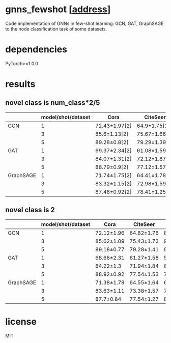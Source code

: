 # gnns_fewshot [[address](https://github.com/colflip/gnns_fewshot)]  
Code implementation of GNNs in few-shot learning: GCN, GAT, GraphSAGE to the node classification task of some datasets.
# dependencies
PyTorch>=1.0.0
# results
## novel class is num_class*2/5
|      | model/shot/dataset | Cora          | CiteSeer      | Photo         | cs            | Computers     | CoraFull       |
|------|--------------------|---------------|---------------|---------------|---------------|---------------|----------------|
| GCN  | 1                  | 72.43±1.97[2] | 64.9±1.75[2]  | 78.69±2.49[3] | 83.51±0.88[6] | 74.35±1.99[4] | 34.56±0.22[28] |
|   | 3                  | 85.6±1.13[2]  | 75.67±1.66[2] | 91.12±0.54[3] | 91.92±0.2[6]  | 87.88±0.74[4] | 54.92±0.17[28] |
|   | 5                  | 89.28±0.8[2]  | 79.29±1.39[2] | 93.32±0.32[3] | 93.75±0.14[6] | 90.64±0.46[4] | 62.46±0.15[28] |
| GAT  | 1                  | 69.37±2.34[2] | 61.08±1.59[2] | 40.52±3.98[3] | 73.39±1.53[6] | 30.95±3.1[4]  | 34.64±0.26[28] |
|   | 3                  | 84.07±1.31[2] | 72.12±1.87[2] | 61.33±8.15[3] | 89.95±0.28[6] | 56.33±7.8[4]  | 54.55±0.17[28] |
|   | 5                  | 88.79±0.9[2]  | 77.12±1.57[2] | 74.29±7.08[3] | 92.17±0.17[6] | 69.63±7.27[4] | 62.05±0.15[28] |
| GraphSAGE | 1                  | 71.74±1.75[2] | 64.41±1.78[2] | 48.61±1.77[3] | 72.7±2.07[6]  | 36.4±0.91[4]  | 23.67±0.26[28] |
|  | 3                  | 83.32±1.15[2] | 72.98±1.59[2] | 69.95±2.03[3] | 87.24±0.64[6] | 62.1±1.7[4]   | 47.93±0.18[28] |
|  | 5                  | 87.48±0.92[2] | 78.41±1.25[2] | 82.17±1.13[3] | 90.6±0.31[6]  | 75.69±1.31[4] | 57.68±0.16[28] |


## novel class is 2
|  | **model/shot/dataset** | **Cora**   | **CiteSeer** | **Photo**  | **cs**     | **Computers** | **CoraFull** | **PubMed** |
|---|------------------------|------------|--------------|------------|------------|---------------|--------------|------------|
| GCN | 1                      | 72.12±1.96 | 64.82±1.76   | 83.82±2.76 | 94.6±0.86  | 83.53±3.21    |
|   | 3                      | 85.62±1.09 | 75.43±1.73   | 93.87±0.58 | 97.86±0.17 | 93.9±0.94     |
|   | 5                      | 89.18±0.77 | 79.28±1.41   | 95.38±0.31 | 98.08±0.15 | 95.56±0.43    |
| GAT | 1                      | 68.66±2.31 | 61.27±1.58   | 56.78±4.56 | 86.42±2.27 | 51.03±3.78    |
|   | 3                      | 84.22±1.3  | 71.94±1.84   | 68.62±7.07 | 95.57±0.47 | 65.88±7.03    |
|   | 5                      | 88.92±0.92 | 77.54±1.53   | 76.12±6.48 | 96.82±0.27 | 75.34±7.65    |
| GraphSAGE | 1                      | 71.38±1.78 | 64.55±1.64   | 60.6±1.82  | 89.86±1.79 | 57.57±1.32    |
|   | 3                      | 83.63±1.11 | 73.38±1.57   | 76.25±2.6  | 96.03±0.5  | 69.92±2.49    |
|   | 5                      | 87.7±0.84  | 77.54±1.27   | 84.35±1.58 | 96.3±0.33  | 80.01±2.3     |
# license
MIT